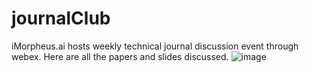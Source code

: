 # journalClub
iMorpheus.ai hosts weekly technical journal discussion event through webex. Here are all the papers and slides discussed.
![image](https://github.com/ziren123/journalClub/blob/master/Slides/JournalClub_2018-02-09.png)
